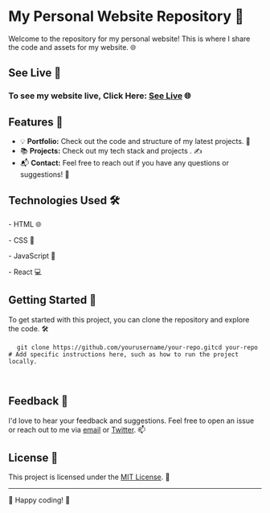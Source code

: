  <h1>My Personal Website Repository 👋</h1>
    <p>Welcome to the repository for my personal website! This is where I share the code and assets for my website. 🌐</p>
    <h2>See Live 🔗</h2>
    <h3> <p>To see my website live, Click Here: <a href="https://grand-dusk-a315e6.netlify.app/#">See Live</a> 🌐</p></h3>


  <h2>Features 🚀</h2>
    <ul>
        <li>💡 <strong>Portfolio:</strong> Check out the code and structure of my latest projects. 📂</li>
        <li>📚 <strong>Projects:</strong> Check out my tech stack and projects . ✍️</li>
        <li>📬 <strong>Contact:</strong> Feel free to reach out if you have any questions or suggestions! 📮</li>
    </ul>

  <h2>Technologies Used 🛠️</h2>
    <p>- HTML 🌐</p>
    <p>- CSS 🎨</p>
    <p>- JavaScript 🚀</p>
    <p>- React 💻</p>

  

  <h2>Getting Started 🚀</h2>
    <p>To get started with this project, you can clone the repository and explore the code. 🛠️</p>
    <pre>
  <code>git clone https://github.com/yourusername/your-repo.gitcd your-repo
# Add specific instructions here, such as how to run the project locally.
        </code>
    </pre>



  <h2>Feedback 💌</h2>
    <p>I'd love to hear your feedback and suggestions. Feel free to open an issue or reach out to me via <a href="mailto:csyadav0513@email.com">email</a> or <a href="https://twitter.com/@csyadav130">Twitter</a>. 📫</p>

  <h2>License 📝</h2>
    <p>This project is licensed under the <a href="LICENSE">MIT License</a>. 📜</p>

   <hr>

  <p>🚀 Happy coding! 🚀</p>
